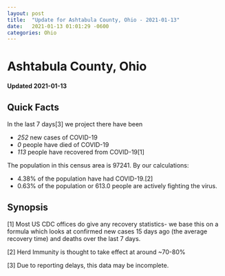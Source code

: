 ```yaml
---
layout: post
title:  "Update for Ashtabula County, Ohio - 2021-01-13"
date:   2021-01-13 01:01:29 -0600
categories: Ohio
---
```


# Ashtabula County, Ohio
#### Updated 2021-01-13

## Quick Facts

In the last 7 days[3] we project there have been
- *252* new cases of COVID-19
- *0* people have died of COVID-19
- *113* people have recovered from COVID-19[1]

The population in this census area is 97241. By our calculations:
- 4.38% of the population have had COVID-19.[2]
- 0.63% of the population or 613.0 people are actively fighting the virus.

## Synopsis




[1] Most US CDC offices do give any recovery statistics- we base this on a formula which looks at confirmed new cases
15 days ago (the average recovery time) and deaths over the last 7 days.

[2] Herd Immunity is thought to take effect at around ~70-80%

[3] Due to reporting delays, this data may be incomplete.
 
    